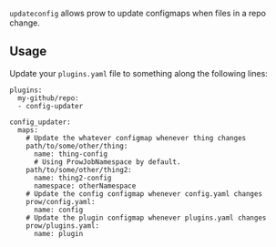 

`updateconfig` allows prow to update configmaps when files in a repo change.

## Usage

Update your `plugins.yaml` file to something along the following lines:
```
plugins:
  my-github/repo:
  - config-updater

config_updater:
  maps:
    # Update the whatever configmap whenever thing changes
    path/to/some/other/thing:
      name: thing-config
      # Using ProwJobNamespace by default.
    path/to/some/other/thing2:
      name: thing2-config
      namespace: otherNamespace
    # Update the config configmap whenever config.yaml changes
    prow/config.yaml:
      name: config
    # Update the plugin configmap whenever plugins.yaml changes
    prow/plugins.yaml:
      name: plugin
```
